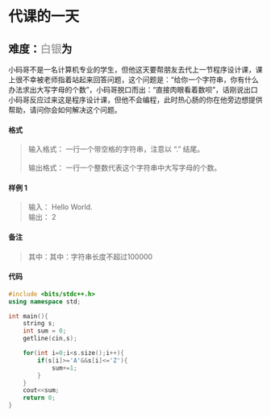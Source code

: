 # <font face ="黑体">代课的一天</font>
## 难度：<font face ="黑体" font color="#A9A9A9">白银</font>为
小码哥不是一名计算机专业的学生，但他这天要帮朋友去代上一节程序设计课，课上很不幸被老师指着站起来回答问题，这个问题是：“给你一个字符串，你有什么办法求出大写字母的个数”，小码哥脱口而出：“直接肉眼看着数呗”，话刚说出口小码哥反应过来这是程序设计课，但他不会编程，此时热心肠的你在他旁边想提供帮助，请问你会如何解决这个问题。

#### 格式
>输入格式：
一行一个带空格的字符串，注意以 “.” 结尾。<br>
<br>输出格式：
一行一个整数代表这个字符串中大写字母的个数。

#### 样例 1
>输入：
Hello World.<br>
输出：
2

#### 备注
>其中：其中：字符串长度不超过100000

#### 代码
```C++
#include <bits/stdc++.h>
using namespace std;

int main(){
    string s;
    int sum = 0;
    getline(cin,s);

    for(int i=0;i<s.size();i++){
        if(s[i]>='A'&&s[i]<='Z'){
            sum+=1;
        }
    }
    cout<<sum;
    return 0;
}   
```